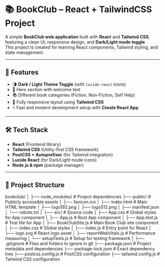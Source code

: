 # 📚 BookClub – React + TailwindCSS Project

A simple **BookClub web application** built with **React** and **Tailwind CSS**, featuring a clean UI, responsive design, and **Dark/Light mode toggle**.  
This project is created for learning React components, Tailwind styling, and state management.

---

## 🚀 Features
- 🌗 **Dark / Light Theme Toggle** (with `lucide-react` icons)
- 📖 Hero section with welcome text
- 📚 Different book categories (Fiction, Non-Fiction, Self Help)
- 📱 Fully responsive layout using **Tailwind CSS**
- ⚡ Fast and modern development setup with **Create React App**

---

## 🛠️ Tech Stack
- **React** (Frontend library)
- **Tailwind CSS** (Utility-first CSS framework)
- **PostCSS + Autoprefixer** (for Tailwind integration)
- **Lucide React** (for Dark/Light mode icons)
- **Node.js & npm** (package manager)

---

## 📂 Project Structure

bookclub/
│
├── node_modules/            # Project dependencies
├── public/                  # Publicly accessible assets
│   ├── favicon.ico
│   ├── index.html           # Main HTML template
│   ├── logo192.png
│   ├── logo512.png
│   ├── manifest.json
│   └── robots.txt
│
├── src/                     # Source code
│   ├── App.css              # Global styles for App component
│   ├── App.js               # Root App component
│   ├── App.test.js          # Test file for App
│   ├── BookClubSite.js      # Main Book Club site component
│   ├── index.css            # Global styles
│   ├── index.js             # Entry point for React
│   ├── logo.svg             # React logo asset
│   ├── reportWebVitals.js   # Performance measuring
│   └── setupTests.js        # Setup for testing framework
│
├── .gitignore               # Files and folders to ignore in git
├── package.json             # Project metadata and dependencies
├── package-lock.json        # Exact dependency tree
├── postcss.config.js        # PostCSS configuration
├── tailwind.config.js       # Tailwind CSS configuration
